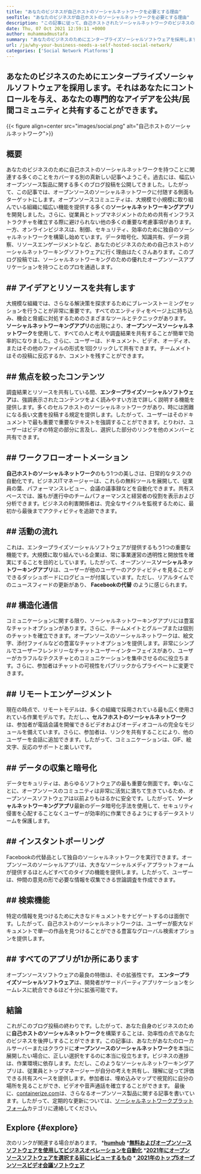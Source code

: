 ```yaml
---
title: "あなたのビジネスが自己ホストのソーシャルネットワークを必要とする理由" 
seoTitle: "あなたのビジネスが自己ホストのソーシャルネットワークを必要とする理由" 
description: "この記事に従って、自己ホストされたソーシャルネットワークのビジネスの利点について学びます。チームや個人のために公共/プライベートスペースを構築することができます。" 
date: Thu, 07 Oct 2021 12:59:11 +0000
author: muhammadmustafa
summary: "あなたのビジネスのためにエンタープライズソーシャルソフトウェアを採用します。それはあなたにコントロールを与え、あなたの専門的なアイデアを公共/民間コミュニティと共有することができます。" 
url: /ja/why-your-business-needs-a-self-hosted-social-network/
categories: ['Social Network Platforms']
---
```


## あなたのビジネスのためにエンタープライズソーシャルソフトウェアを採用します。それはあなたにコントロールを与え、あなたの専門的なアイデアを公共/民間コミュニティと共有することができます。

{{< figure align=center src="images/social.png" alt="自己ホストのソーシャルネットワーク">}}


## 概要
あなたのビジネスのために自己ホストのソーシャルネットワークを持つことに関連する多くのことをカバーする別の真新しい記事へようこそ。過去には、幅広いオープンソース製品に関する多くのブログ投稿を公開してきました。したがって、この記事では、オープンソースのソーシャルネットワークに付随する側面もターゲットにします。オープンソースコミュニティは、大規模で小規模に取り組んでいる組織に幅広い機能を提供する多くの**ソーシャルネットワーキングアプリ**を開発しました。さらに、従業員とトップマネジメントのための共有インフラストラクチャを確立する際に避けられない他の多くの重要な考慮事項があります。
一方、オンラインビジネスは、制御、セキュリティ、効率のために独自のソーシャルネットワークを構築し始めています。データ暗号化、知識共有、データ洞察、リソースエンゲージメントなど、あなたのビジネスのための自己ホストのソーシャルネットワーキングソフトウェアに行く理由はたくさんあります。このブログ投稿では、ソーシャルネットワーキングのための優れたオープンソースアプリケーションを持つことのプロを通過します。

## ## アイデアとリソースを共有します
大規模な組織では、さらなる解決策を探求するためにブレーンストーミングセッションを行うことが非常に重要です。すべてのエンティティをページ上に持ち込み、機会と脅威に対処するためのさまざまなツールとテクニックがあります。 **ソーシャルネットワーキングアプリ**の出現により、**オープンソースソーシャルネットワーク**を使用して、すべての人と考えや調査結果を共有することが簡単で効率的になりました。さらに、ユーザーは、ドキュメント、ビデオ、オーディオ、またはその他のファイルの形式を1回クリックして共有できます。チームメイトはその投稿に反応するか、コメントを残すことができます。

## ## 焦点を絞ったコンテンツ
調査結果とリソースを共有している間、**エンタープライズソーシャルソフトウェア**は、強調表示されたコンテンツをよく読みやすい方法で詳しく説明する機能を提供します。多くのセルフホストのソーシャルネットワークがあり、時には困難になる長い文書を投稿する規定を提供します。したがって、ユーザーはそのドキュメントで最も重要で重要なテキストを強調することができます。とりわけ、ユーザーはビデオの特定の部分に言及し、選択した部分のリンクを他のメンバーと共有できます。

## ## ワークフローオートメーション
**自己ホストのソーシャルネットワーク**のもう1つの美しさは、日常的なタスクの自動化です。ビジネスITマネージャーは、これらの無料ツールを展開して、従業員の葉、パフォーマンスレビュー、会議の議事録などを自動化できます。共有スペースでは、誰もが進行中のチームパフォーマンスと経営者の役割を表示および分析できます。ビジネスの利害関係者は、完全なサイクルを監視するために、最初から最後までアクティビティを追跡できます。

## ## 活動の流れ
これは、エンタープライズソーシャルソフトウェアが提供するもう1つの重要な機能です。大規模に取り組んでいる企業は、常に事業運営の透明性と開放性を確実にすることを目的としています。したがって、オープンソース**ソーシャルネットワーキングアプリ**は、ユーザーが他のユーザーのアクティビティを見ることができるダッシュボードにログビューが付属しています。ただし、リアルタイムでのニュースフィードの更新があり、 **Facebookの代替** のように感じられます。

## ## 構造化通信
コミュニケーションに関する限り、ソーシャルネットワーキングアプリには豊富なチャットオプションがあります。さらに、チームメイトとグループまたは個別のチャットを確立できます。オープンソースのソーシャルネットワークは、絵文字、添付ファイルなどの豊富なチャットオプションを提供します。非常にシンプルでユーザーフレンドリーなチャットユーザーインターフェイスがあり、ユーザーがカラフルなテクスチャとのコミュニケーションを集中させるのに役立ちます。さらに、参加者はチャットの可視性をパブリックからプライベートに変更できます。

## ## リモートエンゲージメント
現在の時点で、リモートモデルは、多くの組織で採用されている最も広く使用されている作業モデルです。ただし、**、セルフホストのソーシャルネットワーク**は、参加者が電話会議を開催できるビデオおよびオーディオコールの完全なモジュールを備えています。さらに、参加者は、リンクを共有することにより、他のユーザーを会話に追加できます。したがって、コミュニケーションは、GIF、絵文字、反応のサポートと楽しいです。

## ## データの収集と暗号化
データセキュリティは、あらゆるソフトウェアの最も重要な側面です。幸いなことに、オープンソースのコミュニティは非常に活気に満ちて生きているため、オープンソースソフトウェアは以前よりもはるかに安全です。したがって、**ソーシャルネットワーキングアプリ**最新のデータ暗号化手法を使用して、セキュリティ侵害を心配することなくユーザーが効率的に作業できるようにするデータストリームを保護します。

## ## インスタントポーリング
Facebookの代替品として独自のソーシャルネットワークを実行できます。オープンソースのソーシャルアプリは、大きなソーシャルメディアプラットフォームが提供するほとんどすべてのタイプの機能を提供します。したがって、ユーザーは、仲間の意見の形で必要な情報を収集できる世論調査を作成できます。

## ## 検索機能
特定の情報を見つけるために大きなドキュメントをナビゲートするのは面倒です。したがって、自己ホストのソーシャルネットワークは、ユーザーが膨大なドキュメントで単一の作品を見つけることができる豊富なグローバル検索オプションを提供します。

## ## すべてのアプリが1か所にあります
オープンソースソフトウェアの最良の特徴は、その拡張性です。 **エンタープライズソーシャルソフトウェア**は、開発者がサードパーティアプリケーションをシームレスに統合できるほど十分に拡張可能です。

## 結論
これがこのブログ投稿の終わりです。したがって、あなた自身のビジネスのために**自己ホストのソーシャルネットワーク**を構築することは、効率性の点であなたのビジネスを後押しすることができます。この記事は、あなたがあなたのローカルサーバーまたはクラウドに**オープンソースのソーシャルネットワーク**を本当に展開したい場合に、正しい選択をするのに本当に役立ちます。ビジネスの進捗は、作業環境に依存します。ただし、このようなソーシャルネットワーキングアプリは、従業員とトップマネージャーが自分の考えを共有し、理解に従って評価できる共有スペースを提供します。参加者は、埋め込みマップで視覚的に自分の場所を見ることができ、ビデオや音声通話を確立することができます。
最後に、[containerize.com][1]は、さらなるオープンソース製品に関する記事を書いています。したがって、定期的な更新については、[ソーシャルネットワークプラットフォーム][2]カテゴリに連絡してください。

## Explore   {#explore}
次のリンクが関連する場合があります。
  ***[humhub][3]** 
  ***[無料およびオープンソースソフトウェアを使用してビジネスオペレーションを自動化][4]** 
  ***[2021年にオープンソースソフトウェアを選択する前にレビューするもの][5]** 
  *[ **2021年のトップ5オープンソースビデオ会議ソフトウェア** ][6]

  
[1]: https://www.containerize.com/
[2]: https://products.containerize.com/social-network-platforms/
[3]: https://products.containerize.com/social-network-platforms/humhub/
[4]: https://blog.containerize.com/blogging/automate-business-operations-using-open-source-software/
[5]: https://blog.containerize.com/cmdb-software/things-to-review-before-opting-open-source-software-in-2021/
[6]: https://blog.containerize.com/video-conferencing-software/top-5-open-source-video-conferencing-software-of-2021/
